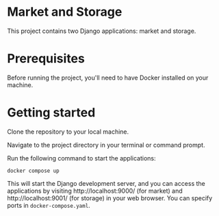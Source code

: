 # Market and Storage
This project contains two Django applications: market and storage.

# Prerequisites
Before running the project, you'll need to have Docker installed on your machine.

# Getting started
Clone the repository to your local machine.

Navigate to the project directory in your terminal or command prompt.

Run the following command to start the applications:
```
docker compose up
```
This will start the Django development server, and you can access the applications by visiting http://localhost:9000/ (for market)  and http://localhost:9001/ (for storage) in your web browser. You can specify ports in `docker-compose.yaml`.